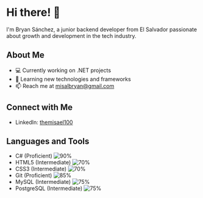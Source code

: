 # Hi there! 👋

I'm Bryan Sánchez, a junior backend developer from El Salvador passionate about growth and development in the tech industry.

## About Me
- 💻 Currently working on .NET projects
- 🌱 Learning new technologies and frameworks
- 📫 Reach me at misalbryan@gmail.com

## Connect with Me
- LinkedIn: [themisael100](https://linkedin.com/in/themisael100)

## Languages and Tools
- C# (Proficient) ![90%](https://progress-bar.dev/90)
- HTML5 (Intermediate) ![70%](https://progress-bar.dev/70)
- CSS3 (Intermediate) ![70%](https://progress-bar.dev/70)
- Git (Proficient) ![85%](https://progress-bar.dev/85)
- MySQL (Intermediate) ![75%](https://progress-bar.dev/75)
- PostgreSQL (Intermediate) ![75%](https://progress-bar.dev/75)

